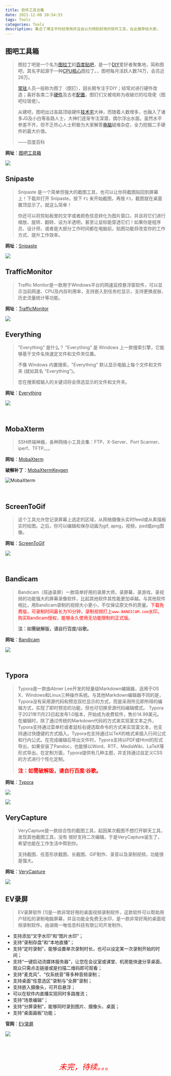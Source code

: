 ```yaml
---
title: 软件工具合集
date: 2021-12-08 10:54:53
tags: Tools
categories: Tools 
description: 集合了博主平时经常用并且自认为特别好用的软件工具，在此推荐给大家。
---
```




## 图吧工具箱

> 图拉丁吧是一个名为[图拉丁](https://baike.baidu.com/item/图拉丁/2805463)的[百度贴吧](https://baike.baidu.com/item/百度贴吧/95221)，是一个[DIY](https://baike.baidu.com/item/DIY)爱好者聚集地，简称图吧，其名字起源于一种[CPU核心](https://baike.baidu.com/item/CPU核心)图拉丁。，图吧每月活跃人数74万，会员近26万。
>
> [常驻](https://baike.baidu.com/item/常驻/5490596)人员一般称为图丁（图钉），因长期专注于DIY；经常对进行硬件改造；喜好各类二手[硬件](https://baike.baidu.com/item/硬件/479446)及古老[配置](https://baike.baidu.com/item/配置/2394679)，图钉们又被戏称为收破烂的垃圾佬（图吧垃圾佬）。
>
> 从建吧，图吧出过各路顶级硬件[技术宅](https://baike.baidu.com/item/技术宅/4466371)大神，而随着人数增多，也融入了诸多JS及小白等各路人士，大神们逐渐专注深潜，偶尔浮出水面。虽然水平参差不齐，但不乏热心人士积极为大家解答[电脑](https://baike.baidu.com/item/电脑/124859)疑难杂症，全力挖掘二手硬件的最大价值。
>
> ——百度百科

**网址**：[图吧工具箱](http://www.tbtool.cn/)

![](/Resources/002.jpg)



## Snipaste

> Snipaste 是一个简单但强大的截图工具，也可以让你将截图贴回到屏幕上！下载并打开 Snipaste，按下 `F1` 来开始截图，再按 `F3`，截图就在桌面置顶显示了。就这么简单！
>
> 你还可以将剪贴板里的文字或者颜色信息转化为图片窗口，并且将它们进行缩放、旋转、翻转、设为半透明，甚至让鼠标能穿透它们！如果你是程序员、设计师，或者是大部分工作时间都在电脑前，贴图功能将改变你的工作方式、提升工作效率。

**网址**：[Snipaste](https://zh.snipaste.com/)

![](/Resources/003.png)



## TrafficMonitor 

> Traffic Monitor是一款用于Windows平台的网速监控悬浮窗软件，可以显示当前网速、CPU及内存利用率，支持嵌入到任务栏显示，支持更换皮肤、历史流量统计等功能。

**网址**：[TrafficMonitor](https://github.com/zhongyang219/TrafficMonitor)

![](/Resources/004.png)



## Everything

> "Everything" 是什么？
> "Everything" 是 Windows 上一款搜索引擎，它能够基于文件名快速定文件和文件夹位置。
>
> 不像 Windows 内置搜索，"Everything" 默认显示电脑上每个文件和文件夹 (就如其名 "Everything")。
>
> 您在搜索框输入的关键词将会筛选显示的文件和文件夹。

**网址**：[Everything](https://www.voidtools.com/zh-cn/)

![](/Resources/005.png)

​    

## MobaXterm

> SSH终端神器，各种网络小工具合集：FTP、X-Server、Port Scanner、iperf、TFTP。。。

**网址**：[MobaXterm](https://mobaxterm.mobatek.net/)

**破解补丁**：[MobaXtermKeygen](https://inused.github.io/pages/file/tool/MobaXtermKeygen.html)

![MobaXterm](/Resources/006.jpg)

​    

## ScreenToGif 

> 这个工具允许您记录屏幕上选定的区域，从网络摄像头实时feed或从素描板实时绘图。之后，你可以编辑和保存动画为gif, apng，视频，psd或png图像。

**网址**：[ScreenToGif ](https://www.screentogif.com/)

![](/Resources/008.gif)

​    

## Bandicam

> Bandicam（班迪录屏）一款简单好用的录屏大师，录屏幕，录游戏，录视频的功能强大的屏幕录像软件，比起其他软件其性能更加卓越。与其他软件相比，用Bandicam录制的视频大小更小，不仅保证原文件的质量。<font color=red>下载免费版，可录制时间最长为10分钟，录制视频打上`www.BANDICAM.com`水印。购买Bandicam授权，能够永久使用无功能限制的正式版。</font> 
>
> **注：如需破解版，请自行百度/谷歌。**

**网址**：[Bandicam](https://www.bandicam.cn/)    

![](/Resources/007.jpg)

​    

## Typora

> Typora是一款由Abner Lee开发的轻量级Markdown编辑器，适用于OS X、Windows和Linux三种操作系统。与其他Markdown编辑器不同的是，Typora没有采用源代码和预览双栏显示的方式，而是采用所见即所得的编辑方式，实现了即时预览的功能，但也可切换至源代码编辑模式。
> Typora于2021年11月23日起发布1.0版本，开始成为收费软件，售价14.99美元。
> 在编辑时，除了通过传统的Markdown代码的方式来实现富文本之外，Typora支持通过菜单栏或者鼠标右键选取命令的方式来实现富文本，也支持通过快捷键的方式插入。Typora也支持通过以TeX的格式来插入行间公式和行内公式。在完成编辑后导出文件时，Typora支持以PDF或Html的形式导出，如果安装了Pandoc，也能够以Word、RTF、MediaWiki、LaTeX等形式导出。在定制方面，Typora提供有几种主题，并支持通过自定义CSS的方式进行个性化定制。
>
> <font face="黑体" color=red size=3>**注：如需破解版，请自行百度/谷歌。**</font>

**网址**：[Typora](https://typora.io/)

![](/Resources/010.png)

![](/Resources/009.gif)



## VeryCapture

>   VeryCapture是一款综合性的截图工具，起因某次截图不想打开聊天工具，发现其他截图工具，没有 很好支持二次编辑，于是VeryCapture诞生了，希望也能在工作生活中帮到你。
>
>   支持截图、任意形状截图、长截图、GIF制作、录音以及录制视频，功能很是强大。

**网址**：[VeryCapture](https://verycapture.com/cn/index.html)

![](/Resources/014.png)




## EV录屏
>   EV录屏软件 [1]是一款非常好用的桌面视频录制软件，这款软件可以帮助用户轻松的录制电脑屏幕，并且功能全免费无水印，是一款非常好用的桌面视频录制软件。由湖南一唯信息科技有限公司开发制作。

-   支持添加“文字水印”和“图片水印”；
-   支持“录制存盘”和“本地直播”；
-   支持“定时录制”，能够设置单次录制时长，也可以设定某一次录制开始的时间；
-   支持“一键启动流媒体服务器”，让您在会议室或课堂、机房能快速分享桌面，观众只需点击链接或是扫描二维码即可观看；
-   支持“麦克风”、“仅系统音”等多种音频录制；
-   支持桌面“任意选区”录制与“全屏”录制；
-   支持嵌入摄像头，可开启悬浮；
-   可以在软件内直播实现同时多路推流；
-   支持“场景编辑”；
-   支持“分屏录制”，能够同时录到图片、摄像头、桌面；
-   支持“桌面画板”功能；

**官网**：[EV录屏](https://www.ieway.cn/evcapture.html)



![](/Resources/015.png)



&nbsp;

&nbsp;

<center><font face="宋体" color=red size=5><i>未完，待续。。。</i></font></center>

